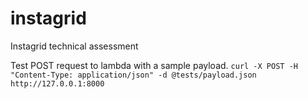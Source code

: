 # instagrid
Instagrid technical assessment

Test POST request to lambda with a sample payload.
`curl -X POST -H "Content-Type: application/json" -d @tests/payload.json http://127.0.0.1:8000`
